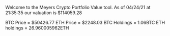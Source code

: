 Welcome to the Meyers Crypto Portfolio Value tool. 
As of 04/24/21 at 21:35:35 our valuation is $114059.28 

BTC Price = $50426.77
 ETH Price = $2248.03
BTC Holdings = 1.06BTC
 ETH holdings = 26.960005962ETH 
